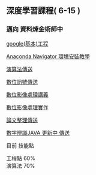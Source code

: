 ## 深度學習課程( 6-15 ) 
###  邁向 資料煉金術師中

[google(基本)工程](https://github.com/MyDearGreatTeacher/uTaipei2019)     
  
[Anaconda Navigator 環境安裝教學](https://github.com/SuWeizhe1124/AI-108-2/tree/master/%E5%B7%A5%E7%A8%8B%E7%A8%8B%E5%BC%8F%E8%AC%9B%E7%BE%A9)          
   
[ 演算法傳送 ](https://github.com/SuWeizhe1124/AI-108-2/tree/master/%E6%BC%94%E7%AE%97%E6%B3%95%20%E5%8F%83%E8%80%83)   
  
[數位訊號傳送](https://github.com/SuWeizhe1124/AI-108-2/tree/master/%E6%95%B8%E4%BD%8D%E8%A8%8A%E8%99%9F)  

[數位影像處理講義](https://github.com/SuWeizhe1124/AI-108-2/blob/master/%E5%B0%8F%E6%B3%A2%E5%9B%9B%E7%B6%AD.pdf)  

 [ 數位影像處理實作 ](https://github.com/SuWeizhe1124/AI-108-2/blob/master/%E6%95%B8%E4%BD%8D%E5%BD%B1%E5%83%8F%E8%99%95%E7%90%86JAVA.rar) 
 
[ 論文整理傳送 ](https://github.com/SuWeizhe1124/AI-108-2/tree/master/%E8%AB%96%E6%96%87)    
  
[數字辨識JAVA 更新中 傳送](https://github.com/SuWeizhe1124/AI-108-2/tree/master/JAVA)  

目前 技能點

工程點   60%  
演算法   70%  


